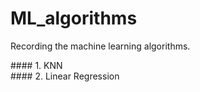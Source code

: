 # ML_algorithms
<p>Recording the machine learning algorithms.<p>
#### 1. KNN <br>
#### 2. Linear Regression
